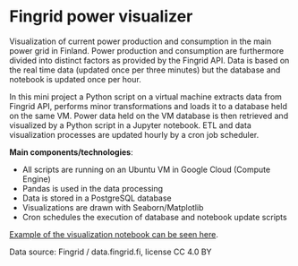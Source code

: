 # Fingrid power visualizer

Visualization of current power production and consumption in the main power grid in Finland. Power production and consumption are furthermore divided into distinct factors as provided by the Fingrid API. Data is based on the real time data (updated once per three minutes) but the database and notebook is updated once per hour.

In this mini project a Python script on a virtual machine extracts data from Fingrid API, performs minor transformations and loads it to a database held on the same VM. Power data held on the VM database is then retrieved and visualized by a Python script in a Jupyter notebook. ETL and data visualization processes are updated hourly by a cron job scheduler. 

**Main components/technologies**:
- All scripts are running on an Ubuntu VM in Google Cloud (Compute Engine)
- Pandas is used in the data processing
- Data is stored in a PostgreSQL database
- Visualizations are drawn with Seaborn/Matplotlib
- Cron schedules the execution of database and notebook update scripts 

[Example of the visualization notebook can be seen here](https://github.com/Halmari/power-visualization/blob/main/power_info_visualizer.ipynb).

Data source: Fingrid / data.fingrid.fi, license CC 4.0 BY
